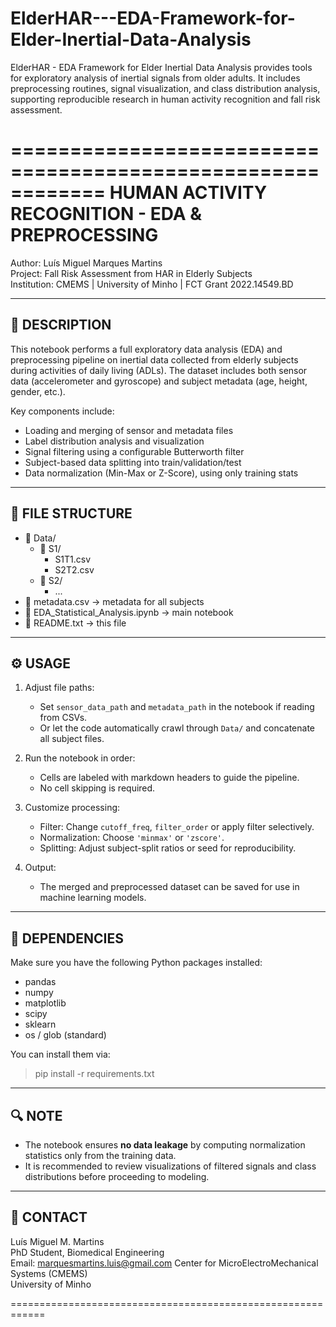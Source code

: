 # ElderHAR---EDA-Framework-for-Elder-Inertial-Data-Analysis
ElderHAR - EDA Framework for Elder Inertial Data Analysis provides tools for exploratory analysis of inertial signals from older adults. It includes preprocessing routines, signal visualization, and class distribution analysis, supporting reproducible research in human activity recognition and fall risk assessment.

============================================================
HUMAN ACTIVITY RECOGNITION - EDA & PREPROCESSING
============================================================

Author: Luís Miguel Marques Martins  
Project: Fall Risk Assessment from HAR in Elderly Subjects  
Institution: CMEMS | University of Minho | FCT Grant 2022.14549.BD  

------------------------------------------------------------
📁 DESCRIPTION
------------------------------------------------------------

This notebook performs a full exploratory data analysis (EDA) and preprocessing pipeline on inertial data collected from elderly subjects during activities of daily living (ADLs). The dataset includes both sensor data (accelerometer and gyroscope) and subject metadata (age, height, gender, etc.).

Key components include:
- Loading and merging of sensor and metadata files
- Label distribution analysis and visualization
- Signal filtering using a configurable Butterworth filter
- Subject-based data splitting into train/validation/test
- Data normalization (Min-Max or Z-Score), using only training stats

------------------------------------------------------------
📂 FILE STRUCTURE
------------------------------------------------------------

- 📁 Data/
  - 📁 S1/
      - S1T1.csv
      - S2T2.csv
  - 📁 S2/
      - ...
- 📄 metadata.csv → metadata for all subjects
- 📄 EDA_Statistical_Analysis.ipynb → main notebook
- 📄 README.txt → this file

------------------------------------------------------------
⚙️ USAGE
------------------------------------------------------------

1. Adjust file paths:
   - Set `sensor_data_path` and `metadata_path` in the notebook if reading from CSVs.
   - Or let the code automatically crawl through `Data/` and concatenate all subject files.

2. Run the notebook in order:
   - Cells are labeled with markdown headers to guide the pipeline.
   - No cell skipping is required.

3. Customize processing:
   - Filter: Change `cutoff_freq`, `filter_order` or apply filter selectively.
   - Normalization: Choose `'minmax'` or `'zscore'`.
   - Splitting: Adjust subject-split ratios or seed for reproducibility.

4. Output:
   - The merged and preprocessed dataset can be saved for use in machine learning models.

------------------------------------------------------------
📌 DEPENDENCIES
------------------------------------------------------------

Make sure you have the following Python packages installed:

- pandas
- numpy
- matplotlib
- scipy
- sklearn
- os / glob (standard)

You can install them via:
> pip install -r requirements.txt

------------------------------------------------------------
🔍 NOTE
------------------------------------------------------------

- The notebook ensures **no data leakage** by computing normalization statistics only from the training data.
- It is recommended to review visualizations of filtered signals and class distributions before proceeding to modeling.

------------------------------------------------------------
📧 CONTACT
------------------------------------------------------------

Luís Miguel M. Martins  
PhD Student, Biomedical Engineering  
Email: marquesmartins.luis@gmail.com 
Center for MicroElectroMechanical Systems (CMEMS)  
University of Minho

============================================================


